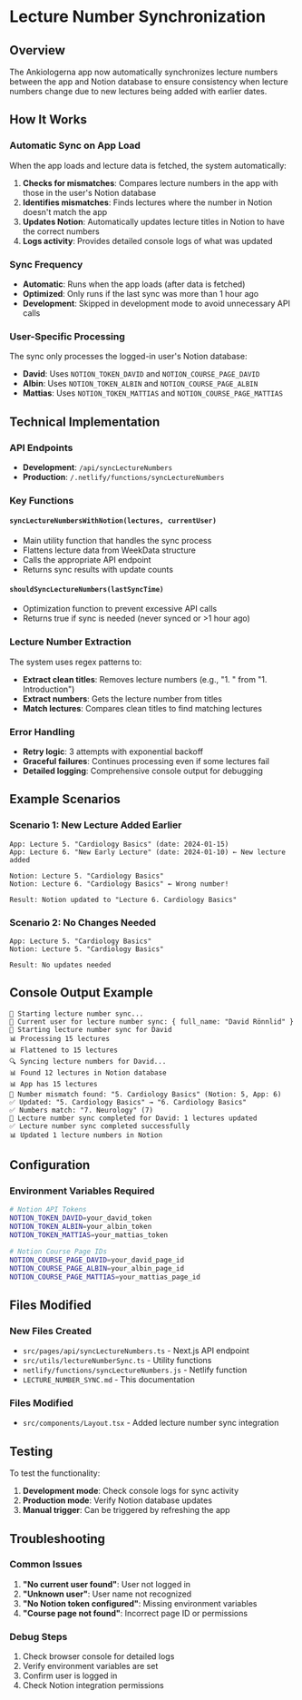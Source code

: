# Lecture Number Synchronization

## Overview

The Ankiologerna app now automatically synchronizes lecture numbers between the app and Notion database to ensure consistency when lecture numbers change due to new lectures being added with earlier dates.

## How It Works

### Automatic Sync on App Load

When the app loads and lecture data is fetched, the system automatically:

1. **Checks for mismatches**: Compares lecture numbers in the app with those in the user's Notion database
2. **Identifies mismatches**: Finds lectures where the number in Notion doesn't match the app
3. **Updates Notion**: Automatically updates lecture titles in Notion to have the correct numbers
4. **Logs activity**: Provides detailed console logs of what was updated

### Sync Frequency

- **Automatic**: Runs when the app loads (after data is fetched)
- **Optimized**: Only runs if the last sync was more than 1 hour ago
- **Development**: Skipped in development mode to avoid unnecessary API calls

### User-Specific Processing

The sync only processes the logged-in user's Notion database:
- **David**: Uses `NOTION_TOKEN_DAVID` and `NOTION_COURSE_PAGE_DAVID`
- **Albin**: Uses `NOTION_TOKEN_ALBIN` and `NOTION_COURSE_PAGE_ALBIN`  
- **Mattias**: Uses `NOTION_TOKEN_MATTIAS` and `NOTION_COURSE_PAGE_MATTIAS`

## Technical Implementation

### API Endpoints

- **Development**: `/api/syncLectureNumbers`
- **Production**: `/.netlify/functions/syncLectureNumbers`

### Key Functions

#### `syncLectureNumbersWithNotion(lectures, currentUser)`
- Main utility function that handles the sync process
- Flattens lecture data from WeekData structure
- Calls the appropriate API endpoint
- Returns sync results with update counts

#### `shouldSyncLectureNumbers(lastSyncTime)`
- Optimization function to prevent excessive API calls
- Returns true if sync is needed (never synced or >1 hour ago)

### Lecture Number Extraction

The system uses regex patterns to:
- **Extract clean titles**: Removes lecture numbers (e.g., "1. " from "1. Introduction")
- **Extract numbers**: Gets the lecture number from titles
- **Match lectures**: Compares clean titles to find matching lectures

### Error Handling

- **Retry logic**: 3 attempts with exponential backoff
- **Graceful failures**: Continues processing even if some lectures fail
- **Detailed logging**: Comprehensive console output for debugging

## Example Scenarios

### Scenario 1: New Lecture Added Earlier
```
App: Lecture 5. "Cardiology Basics" (date: 2024-01-15)
App: Lecture 6. "New Early Lecture" (date: 2024-01-10) ← New lecture added

Notion: Lecture 5. "Cardiology Basics"
Notion: Lecture 6. "Cardiology Basics" ← Wrong number!

Result: Notion updated to "Lecture 6. Cardiology Basics"
```

### Scenario 2: No Changes Needed
```
App: Lecture 5. "Cardiology Basics"
Notion: Lecture 5. "Cardiology Basics"

Result: No updates needed
```

## Console Output Example

```
🔢 Starting lecture number sync...
👤 Current user for lecture number sync: { full_name: "David Rönnlid" }
🔄 Starting lecture number sync for David
📊 Processing 15 lectures
📊 Flattened to 15 lectures
🔍 Syncing lecture numbers for David...
📊 Found 12 lectures in Notion database
📊 App has 15 lectures
🔄 Number mismatch found: "5. Cardiology Basics" (Notion: 5, App: 6)
✅ Updated: "5. Cardiology Basics" → "6. Cardiology Basics"
✅ Numbers match: "7. Neurology" (7)
🎉 Lecture number sync completed for David: 1 lectures updated
✅ Lecture number sync completed successfully
📊 Updated 1 lecture numbers in Notion
```

## Configuration

### Environment Variables Required

```bash
# Notion API Tokens
NOTION_TOKEN_DAVID=your_david_token
NOTION_TOKEN_ALBIN=your_albin_token  
NOTION_TOKEN_MATTIAS=your_mattias_token

# Notion Course Page IDs
NOTION_COURSE_PAGE_DAVID=your_david_page_id
NOTION_COURSE_PAGE_ALBIN=your_albin_page_id
NOTION_COURSE_PAGE_MATTIAS=your_mattias_page_id
```

## Files Modified

### New Files Created
- `src/pages/api/syncLectureNumbers.ts` - Next.js API endpoint
- `src/utils/lectureNumberSync.ts` - Utility functions
- `netlify/functions/syncLectureNumbers.js` - Netlify function
- `LECTURE_NUMBER_SYNC.md` - This documentation

### Files Modified
- `src/components/Layout.tsx` - Added lecture number sync integration

## Testing

To test the functionality:

1. **Development mode**: Check console logs for sync activity
2. **Production mode**: Verify Notion database updates
3. **Manual trigger**: Can be triggered by refreshing the app

## Troubleshooting

### Common Issues

1. **"No current user found"**: User not logged in
2. **"Unknown user"**: User name not recognized
3. **"No Notion token configured"**: Missing environment variables
4. **"Course page not found"**: Incorrect page ID or permissions

### Debug Steps

1. Check browser console for detailed logs
2. Verify environment variables are set
3. Confirm user is logged in
4. Check Notion integration permissions 